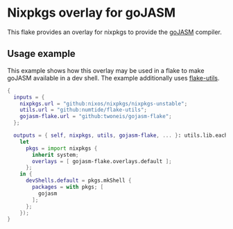 # Nixpkgs overlay for goJASM

This flake provides an overlay for nixpkgs to provide the [goJASM](https://github.com/blacknovatech/gojasm) compiler.

## Usage example
This example shows how this overlay may be used in a flake to make goJASM available in a dev shell. The example additionally uses [flake-utils](https://github.com/numtide/flake-utils).
```nix
{
  inputs = {
    nixpkgs.url = "github:nixos/nixpkgs/nixpkgs-unstable";
    utils.url = "github:numtide/flake-utils";
    gojasm-flake.url = "github:twoneis/gojasm-flake";
  };

  outputs = { self, nixpkgs, utils, gojasm-flake, ... }: utils.lib.eachDefaultSystem (system:
    let
      pkgs = import nixpkgs {
        inherit system;
        overlays = [ gojasm-flake.overlays.default ];
      };
    in {
      devShells.default = pkgs.mkShell {
        packages = with pkgs; [
          gojasm
        ];
      };
    });
}
```
